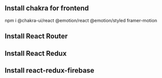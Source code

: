 ## Install chakra for frontend
npm i @chakra-ui/react @emotion/react @emotion/styled framer-motion

## Install React Router

## Install React Redux

## Install react-redux-firebase